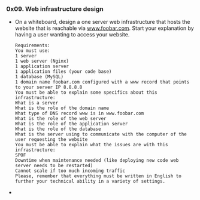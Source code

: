 ### 0x09. Web infrastructure design

- On a whiteboard, design a one server web infrastructure that
hosts the website that is reachable via www.foobar.com.
Start your explanation by having a user wanting to access your website.

      Requirements:
      You must use:
      1 server
      1 web server (Nginx)
      1 application server
      1 application files (your code base)
      1 database (MySQL)
      1 domain name foobar.com configured with a www record that points
      to your server IP 8.8.8.8
      You must be able to explain some specifics about this
      infrastructure:
      What is a server
      What is the role of the domain name
      What type of DNS record www is in www.foobar.com
      What is the role of the web server
      What is the role of the application server
      What is the role of the database
      What is the server using to communicate with the computer of the
      user requesting the website
      You must be able to explain what the issues are with this
      infrastructure:
      SPOF
      Downtime when maintenance needed (like deploying new code web
      server needs to be restarted)
      Cannot scale if too much incoming traffic
      Please, remember that everything must be written in English to
      further your technical ability in a variety of settings.

-